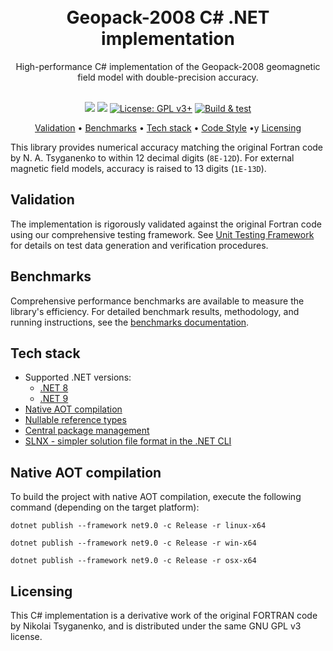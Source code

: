 <h1 align="center">
    <br>
    Geopack-2008 C# .NET  implementation
    <br>
</h1>

<div align="center">
    High-performance C# implementation of the Geopack-2008 geomagnetic field model with double-precision accuracy.
    <br><br>

[![](https://img.shields.io/badge/.NET-9.0-512BD4)](https://dotnet.microsoft.com/)
[![](https://img.shields.io/badge/C%23-13.0-239120)](https://learn.microsoft.com/en-us/dotnet/csharp/)
[![License: GPL v3+](https://img.shields.io/badge/License-GPLv3+-blue.svg)](https://www.gnu.org/licenses/gpl-3.0)
[![Build & test](https://github.com/Aurora-Science-Hub/Geopack/actions/workflows/dotnet.yml/badge.svg)](https://github.com/Aurora-Science-Hub/Geopack/actions/workflows/dotnet.yml)

<a href="#validation">Validation</a> •
<a href="#benchmarks">Benchmarks</a> •
<a href="#tech-stack">Tech stack</a> •
<a href="#native-aot-compilation">Code Style</a> •у
<a href="#licensing">Licensing</a>

</div>


This library provides numerical accuracy matching the original Fortran code by N. A. Tsyganenko to within 12 decimal digits (`8E-12D`).
For external magnetic field models, accuracy is raised to 13 digits (`1E-13D`).

## Validation
The implementation is rigorously validated against the original Fortran code using our comprehensive testing framework.
See [Unit Testing Framework](UnitTests/README.md) for details on test data generation and verification procedures.

## Benchmarks

Comprehensive performance benchmarks are available to measure the library's efficiency.
For detailed benchmark results, methodology, and running instructions,
see the [benchmarks documentation](benchmarks/AuroraScienceHub.Geopack.Benchmarks/README.md).

## Tech stack
- Supported .NET versions:
    - [.NET 8](https://dotnet.microsoft.com/en-us/download/dotnet/8.0)
    - [.NET 9](https://dotnet.microsoft.com/en-us/download/dotnet/9.0)
- [Native AOT compilation](https://learn.microsoft.com/en-us/dotnet/core/deploying/native-aot/)
- [Nullable reference types](https://learn.microsoft.com/en-us/dotnet/csharp/nullable-references)
- [Central package management](https://learn.microsoft.com/en-us/nuget/consume-packages/central-package-management)
- [SLNX - simpler solution file format in the .NET CLI](https://devblogs.microsoft.com/dotnet/introducing-slnx-support-dotnet-cli/)

## Native AOT compilation
To build the project with native AOT compilation, execute the following command (depending on the target platform):

```shell
dotnet publish --framework net9.0 -c Release -r linux-x64
```
```shell
dotnet publish --framework net9.0 -c Release -r win-x64
```
```shell
dotnet publish --framework net9.0 -c Release -r osx-x64
```

## Licensing
This C# implementation is a derivative work of the original FORTRAN code by Nikolai Tsyganenko, and is distributed under the same GNU GPL v3 license.
